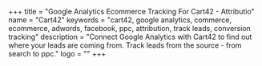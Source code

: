 +++
title = "Google Analytics Ecommerce Tracking For Cart42 - Attributio"
name = "Cart42"
keywords = "cart42, google analytics, commerce, ecommerce, adwords, facebook, ppc, attribution, track leads, conversion tracking"
description = "Connect Google Analytics with Cart42 to find out where your leads are coming from. Track leads from the source - from search to ppc."
logo = ""
+++
